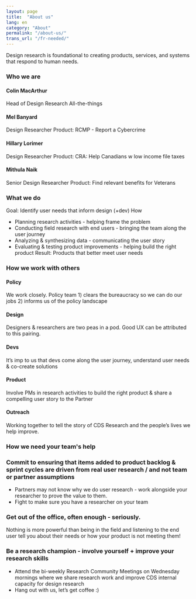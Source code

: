 ```yaml
---
layout: page
title:  "About us"
lang: en
category: "About"
permalink: "/about-us/"
trans_url: "/fr-needed/"
---
```


Design research is foundational to creating products, services, and systems that respond to human needs. 

### Who we are

#### Colin MacArthur
Head of Design Research 
All-the-things

#### Mel Banyard
Design Researcher
Product: RCMP - Report a Cybercrime 

#### Hillary Lorimer
Design Researcher
Product: CRA: Help Canadians w low income file taxes

#### Mithula Naik
Senior Design Researcher
Product: Find relevant benefits for Veterans


### What we do
Goal: Identify user needs that inform design (+dev)
How
- Planning research activities - helping frame the problem 
- Conducting field research with end users - bringing the team along the user journey
- Analyzing & synthesizing data - communicating the user story 
- Evaluating & testing product improvements - helping build the right product
Result: Products that better meet user needs

### How we work with others

#### Policy
We work closely. Policy team 1) clears the bureaucracy so we can do our jobs 2) informs us of the policy landscape

#### Design
Designers & researchers are two peas in a pod. Good UX can be attributed to this pairing.

#### Devs
It’s imp to us that devs come along the user journey, understand user needs & co-create solutions

#### Product
Involve PMs in research activities to build the right product & share a compelling user story to the Partner

#### Outreach
Working together to tell the story of CDS Research and the people’s lives we help improve.

### How we need your team's help

### Commit to ensuring that items added to product backlog & sprint cycles are driven from real user research / and not team or partner assumptions 
- Partners may not know why we do user research - work alongside your researcher to prove the value to them.
- Fight to make sure you have a researcher on your team

### Get out of the office, often enough - seriously.
Nothing is more powerful than being in the field and listening to the end user tell you about their needs or how your product is not meeting them! 

### Be a research champion - involve yourself + improve your research skills
- Attend the bi-weekly Research Community Meetings on Wednesday mornings where we share research work and improve CDS internal capacity for design research
- Hang out with us, let’s get coffee :) 